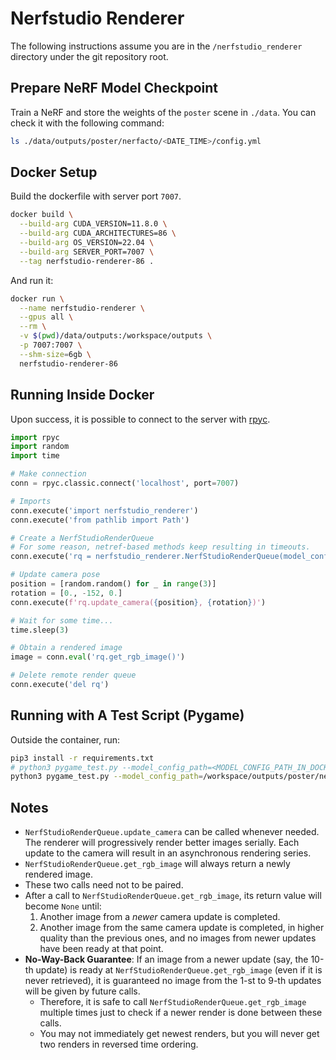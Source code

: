 # Nerfstudio Renderer

The following instructions assume you are in the `/nerfstudio_renderer` directory under the git repository root.

## Prepare NeRF Model Checkpoint

Train a NeRF and store the weights of the `poster` scene in `./data`. You can check it with the following command:

```sh
ls ./data/outputs/poster/nerfacto/<DATE_TIME>/config.yml
```

## Docker Setup

Build the dockerfile with server port `7007`.

```sh
docker build \
  --build-arg CUDA_VERSION=11.8.0 \
  --build-arg CUDA_ARCHITECTURES=86 \
  --build-arg OS_VERSION=22.04 \
  --build-arg SERVER_PORT=7007 \
  --tag nerfstudio-renderer-86 .
```

And run it:

```sh
docker run \
  --name nerfstudio-renderer \
  --gpus all \
  --rm \
  -v $(pwd)/data/outputs:/workspace/outputs \
  -p 7007:7007 \
  --shm-size=6gb \
  nerfstudio-renderer-86
```

## Running Inside Docker

Upon success, it is possible to connect to the server with [rpyc](https://github.com/tomerfiliba-org/rpyc).

```python
import rpyc
import random
import time

# Make connection
conn = rpyc.classic.connect('localhost', port=7007)

# Imports
conn.execute('import nerfstudio_renderer')
conn.execute('from pathlib import Path')

# Create a NerfStudioRenderQueue
# For some reason, netref-based methods keep resulting in timeouts.
conn.execute('rq = nerfstudio_renderer.NerfStudioRenderQueue(model_config_path=Path("<MODEL_CONFIG_PATH>"))')

# Update camera pose
position = [random.random() for _ in range(3)]
rotation = [0., -152, 0.]
conn.execute(f'rq.update_camera({position}, {rotation})')

# Wait for some time...
time.sleep(3)

# Obtain a rendered image
image = conn.eval('rq.get_rgb_image()')

# Delete remote render queue
conn.execute('del rq')
```

## Running with A Test Script (Pygame)

Outside the container, run:

```sh
pip3 install -r requirements.txt
# python3 pygame_test.py --model_config_path=<MODEL_CONFIG_PATH_IN_DOCKER>
python3 pygame_test.py --model_config_path=/workspace/outputs/poster/nerfacto/<DATE_TIME>/config.yml
```

## Notes

- `NerfStudioRenderQueue.update_camera` can be called whenever needed. The renderer will progressively render better images serially. Each update to the camera will result in an asynchronous rendering series.
- `NerfStudioRenderQueue.get_rgb_image` will always return a newly rendered image.
- These two calls need not to be paired.
- After a call to `NerfStudioRenderQueue.get_rgb_image`, its return value will become `None` until:
  1. Another image from a *newer* camera update is completed.
  2. Another image from the same camera update is completed, in higher quality than the previous ones, and no images from newer updates have been ready at that point.
- **No-Way-Back Guarantee**: If an image from a newer update (say, the 10-th update) is ready at `NerfStudioRenderQueue.get_rgb_image` (even if it is never retrieved), it is guaranteed no image from the 1-st to 9-th updates will be given by future calls.
  - Therefore, it is safe to call `NerfStudioRenderQueue.get_rgb_image` multiple times just to check if a newer render is done between these calls.
  - You may not immediately get newest renders, but you will never get two renders in reversed time ordering.
